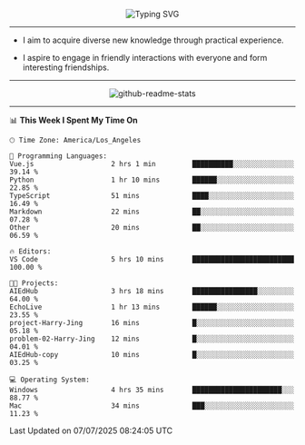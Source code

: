 <p align="center">
  <img src="https://readme-typing-svg.demolab.com?font=Fira+Code&weight=500&size=32&duration=2500&pause=1600&center=true&vCenter=true&random=false&width=1024&height=64&lines=Hi+there+%F0%9F%91%8B;I'm+delighted+you+could+make+it+here+%F0%9F%8E%89;I'm+Harry%2C+a+college+student+still+finding+my+way" alt="Typing SVG" />
</p>


---


- I aim to acquire diverse new knowledge through practical experience.

- I aspire to engage in friendly interactions with everyone and form interesting friendships.


---


<p align="center">
  <img src="https://github-readme-stats.vercel.app/api?username=Harry-Jing&show_icons=true" alt="github-readme-stats"/>
</p>


---

<!--START_SECTION:waka-->
📊 **This Week I Spent My Time On** 

```text
🕑︎ Time Zone: America/Los_Angeles

💬 Programming Languages: 
Vue.js                   2 hrs 1 min         ██████████░░░░░░░░░░░░░░░   39.14 % 
Python                   1 hr 10 mins        ██████░░░░░░░░░░░░░░░░░░░   22.85 % 
TypeScript               51 mins             ████░░░░░░░░░░░░░░░░░░░░░   16.49 % 
Markdown                 22 mins             ██░░░░░░░░░░░░░░░░░░░░░░░   07.28 % 
Other                    20 mins             ██░░░░░░░░░░░░░░░░░░░░░░░   06.59 % 

🔥 Editors: 
VS Code                  5 hrs 10 mins       █████████████████████████   100.00 % 

🐱‍💻 Projects: 
AIEdHub                  3 hrs 18 mins       ████████████████░░░░░░░░░   64.00 % 
EchoLive                 1 hr 13 mins        ██████░░░░░░░░░░░░░░░░░░░   23.55 % 
project-Harry-Jing       16 mins             █░░░░░░░░░░░░░░░░░░░░░░░░   05.18 % 
problem-02-Harry-Jing    12 mins             █░░░░░░░░░░░░░░░░░░░░░░░░   04.01 % 
AIEdHub-copy             10 mins             █░░░░░░░░░░░░░░░░░░░░░░░░   03.25 % 

💻 Operating System: 
Windows                  4 hrs 35 mins       ██████████████████████░░░   88.77 % 
Mac                      34 mins             ███░░░░░░░░░░░░░░░░░░░░░░   11.23 % 
```


 Last Updated on 07/07/2025 08:24:05 UTC
<!--END_SECTION:waka-->
